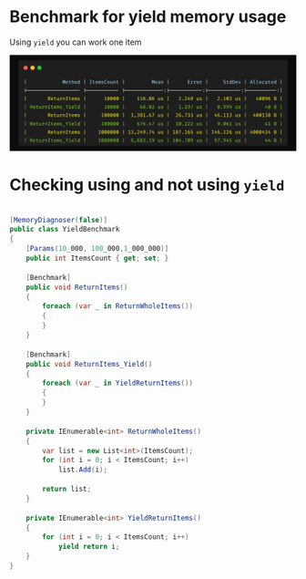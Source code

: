 # Benchmark for yield memory usage 
Using ``yield`` you can work one item 

![yield-benchmark](yield-benchmark.png)

# Checking using and not using ``yield``
```csharp

[MemoryDiagnoser(false)]
public class YieldBenchmark
{
    [Params(10_000, 100_000,1_000_000)]
    public int ItemsCount { get; set; }

    [Benchmark]
    public void ReturnItems()
    {
        foreach (var _ in ReturnWholeItems())
        {
        }
    }

    [Benchmark]
    public void ReturnItems_Yield()
    {
        foreach (var _ in YieldReturnItems())
        {
        }
    }

    private IEnumerable<int> ReturnWholeItems()
    {
        var list = new List<int>(ItemsCount);
        for (int i = 0; i < ItemsCount; i++)
            list.Add(i);

        return list;
    }

    private IEnumerable<int> YieldReturnItems()
    {
        for (int i = 0; i < ItemsCount; i++)
            yield return i;
    }
}
```

